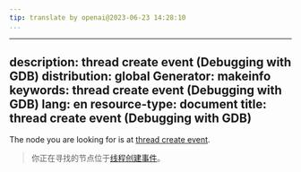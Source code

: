 ```yaml
---
tip: translate by openai@2023-06-23 14:28:10
...
```

---
description: thread create event (Debugging with GDB)
distribution: global
Generator: makeinfo
keywords: thread create event (Debugging with GDB)
lang: en
resource-type: document
title: thread create event (Debugging with GDB)
-----------------------------------------------

The node you are looking for is at [thread create event](Stop-Reply-Packets.html#thread-create-event).

> 你正在寻找的节点位于[线程创建事件](Stop-Reply-Packets.html#thread-create-event)。
